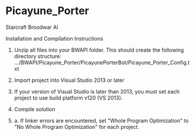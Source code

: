 # Picayune_Porter
Starcraft Broodwar AI

Installation and Compilation Instructions
1. Unzip all files into your BWAPI folder.  This should create the following directory structure:
.../BWAPI/Picayune_Porter/PicayunePorterBot/Picayune_Porter_Config.txt

2. Import project into Visual Studio 2013 or later
3. If your version of Visual Studio is later than 2013, you must set each project to use build platform v120 (VS 2013).
4. Compile solution
4. a. If linker errors are encountered, set "Whole Program Optimization" to "No Whole Program Optimization" for each project.
